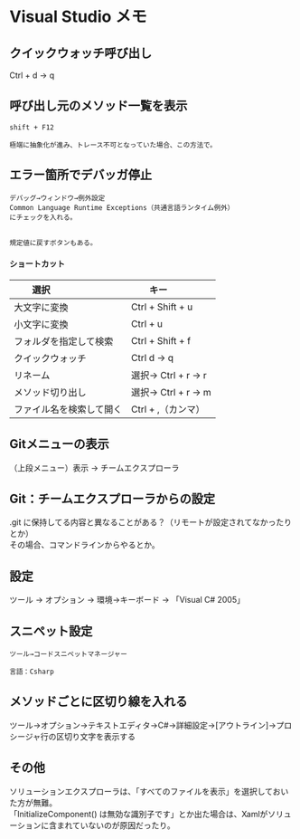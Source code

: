 # Visual Studio メモ

## クイックウォッチ呼び出し
Ctrl + d → q

## 呼び出し元のメソッド一覧を表示
```
shift + F12

極端に抽象化が進み、トレース不可となっていた場合、この方法で。
```

## エラー箇所でデバッガ停止
```
デバッグ→ウィンドウ→例外設定
Common Language Runtime Exceptions（共通言語ランタイム例外）
にチェックを入れる。


規定値に戻すボタンもある。
```

#### ショートカット

|　　選択                               |　　キー                    |
|:--------------------------------------|:---------------------------|
|  大文字に変換                         |  Ctrl + Shift + u          |
|  小文字に変換                         |  Ctrl + u                  |
|  フォルダを指定して検索               |  Ctrl + Shift + f          |
|  クイックウォッチ                     |  Ctrl d → q               |
|  リネーム                             |  選択→ Ctrl + r → r      |
|  メソッド切り出し                     |  選択→ Ctrl +  r → m     |
|  ファイル名を検索して開く               |  Ctrl + ,（カンマ）     |


## Gitメニューの表示
（上段メニュー）表示 → チームエクスプローラ  

## Git：チームエクスプローラからの設定
.git に保持してる内容と異なることがある？（リモートが設定されてなかったりとか）  
その場合、コマンドラインからやるとか。  

## 設定
ツール → オプション → 環境→キーボード → 「Visual C# 2005」  

## スニペット設定
```
ツール→コードスニペットマネージャー

言語：Csharp
```

## メソッドごとに区切り線を入れる
ツール→オプション→テキストエディタ→C#→詳細設定→[アウトライン]→プロシージャ行の区切り文字を表示する  


## その他
ソリューションエクスプローラは、「すべてのファイルを表示」を選択しておいた方が無難。  
「InitializeComponent() は無効な識別子です」とか出た場合は、Xamlがソリューションに含まれていないのが原因だったり。  


